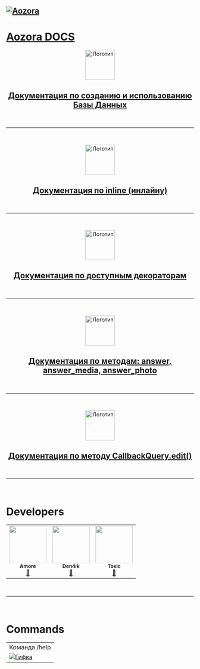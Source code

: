 <h2><a href='https://github.com/Den4ikSuperOstryyPer4ik/Aozora-Docs/blob/main/README.md'>
    <img src="https://te.legra.ph/file/42f3f93f3a0492c1fdccf.png" alt="Aozora">
</h2>

<h1>Aozora DOCS</h1>
</a>


<p align="center">
  <a href="https://github.com/Den4ikSuperOstryyPer4ik/Aozora-Docs/blob/main/db.md">
    <img src="https://cdn-icons-png.flaticon.com/512/8476/8476108.png" width="80" height="80" alt="Логотип">
</p>
<h2 align="center" style="">Документация по созданию и использованию Базы Данных</h2>
</a>

<br>
<hr>
<br>

<p align="center">
    <a href="https://github.com/Den4ikSuperOstryyPer4ik/Aozora-Docs/blob/main/inline.md">
        <img src="https://cdn-icons-png.flaticon.com/512/4531/4531189.png" width="80" height="80" alt="Логотип">
</p>
<h2 align="center">Документация по inline (инлайну)</h2>
</a>

<br>
<hr>
<br>
<p align="center">
    <a href="https://github.com/Den4ikSuperOstryyPer4ik/Aozora-Docs/blob/main/decorators.md">
        <img src="https://cdn-icons-png.flaticon.com/512/1626/1626329.png" width="80" height="80" alt="Логотип">
</p>
<h2 align="center">Документация по доступным декораторам</h2>
</a>

<br>
<hr>
<br>

<p align="center">
    <a href="https://github.com/Den4ikSuperOstryyPer4ik/Aozora-Docs/blob/main/answer.md">
        <img src="https://cdn-icons-png.flaticon.com/512/2598/2598935.png" width="80" height="80" alt="Логотип">
</p>
<h2 align="center">Документация по методам: answer, answer_media, answer_photo</h2>
</a>

<br>
<hr>
<br>

<p align="center">
    <a href="https://github.com/Den4ikSuperOstryyPer4ik/Aozora-Docs/blob/main/edit.md">
        <img src="https://cdn-icons-png.flaticon.com/512/8556/8556177.png" width="80" height="80" alt="Логотип">
</p>
<h2 align="center">Документация по методу CallbackQuery.edit()</h2>
</a>

<br>
<hr>
<br>


# Developers
<table>
<tr>
<td align="center"><a href="https://t.me/hikamorumeh"><img src="https://te.legra.ph/file/42f3f93f3a0492c1fdccf.png" width="100px;" alt=""/><br /><sub><b>Amore</b></sub></a><br /><a href="https://t.me/hikamorumeh" title="Telegram">💬</a></td>
<td align="center"><a href="https://t.me/Den4ikSOP"><img src="https://te.legra.ph/file/42f3f93f3a0492c1fdccf.png" width="100px;" alt=""/><br /><sub><b>Den4ik</b></sub></a><br /><a href="https://t.me/Den4ikSOP" title="Telegram">💬</a></td>
<td align="center"><a href="https://t.me/toxicuse"><img src="https://te.legra.ph/file/42f3f93f3a0492c1fdccf.png" width="100px;" alt=""/><br /><sub><b>Toxic</b></sub></a><br /><a href="https://t.me/toxicuse" title="Telegram">💬</a></td>
</tr>
</table>

<br>
<hr>
<br>

# Commands
<table>
  <tr>
    <td>
      Команда /help
    </td>
  </tr>
  <tr>
    <td>
      <a href="https://t.me/aozoram_bot">
        <img src="https://x0.at/E0q_.gif" alt="Гифка">
      </a>
    </td>
  </tr>
</table>
